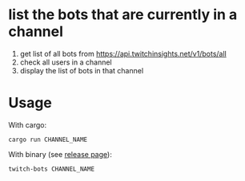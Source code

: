 # list the bots that are currently in a channel

1. get list of all bots from https://api.twitchinsights.net/v1/bots/all
2. check all users in a channel
3. display the list of bots in that channel

# Usage

With cargo:
```
cargo run CHANNEL_NAME
```


With binary (see [release page](https://github.com/Zutatensuppe/twitch-bots/releases/latest)):
```
twitch-bots CHANNEL_NAME
```
